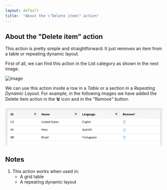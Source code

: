 ```yaml
---
layout: default
title:  "About the \"Delete item\" action"
---
```


## About the "Delete item" action

This action is pretty simple and straightforward: It just removes an item from a table or repeating dynamic layout. 

First of all, we can find this action in the List category as shown in the next image.

![image](https://user-images.githubusercontent.com/19811297/141845370-be3a5538-aada-429b-8b5d-c5be8579be58.png)

We can use this action inside a row in a _Table_ or a section in a _Repeating Dynamic Layout_. For example, in the following images we have added the Delete item action in the 🗑 icon and in the "Remove" button. 

![image](https://raw.githubusercontent.com/dfrankmv/pegablog/gh-pages/img/SMYeIXpBrj.gif)

## Notes
1. This action works when used in:
    - A grid table
    - A repeating dynamic layout


